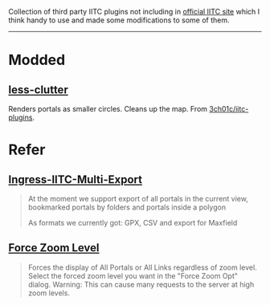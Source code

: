 Collection of third party IITC plugins not including in [official IITC site](https://iitc.me) which I think handy to use and made some modifications to some of them.

----------

# Modded

## [less-clutter](../../raw/master/less-clutter.user.js)
Renders portals as smaller circles. Cleans up the map. From [3ch01c/iitc-plugins](https://github.com/3ch01c/iitc-plugins).

# Refer

## [Ingress-IITC-Multi-Export](https://github.com/modkin/Ingress-IITC-Multi-Export)

> At the moment we support export of all portals in the current view, bookmarked portals by folders and portals inside a polygon
> 
> As formats we currently got: GPX, CSV and export for Maxfield

## [Force Zoom Level](https://github.com/TheSned/IITCPlugins)

> Forces the display of All Portals or All Links regardless of zoom level. Select the forced zoom level you want in the "Force Zoom Opt" dialog. Warning: This can cause many requests to the server at high zoom levels.

